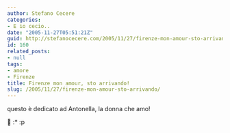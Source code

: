 ```yaml
---
author: Stefano Cecere
categories:
- E io cecio..
date: "2005-11-27T05:51:21Z"
guid: http://stefanocecere.com/2005/11/27/firenze-mon-amour-sto-arrivando/
id: 160
related_posts:
- null
tags:
- amore
- Firenze
title: Firenze mon amour, sto arrivando!
slug: /2005/11/27/firenze-mon-amour-sto-arrivando/
---
```


questo è dedicato ad Antonella, la donna che amo!
  
🙂 :* :p